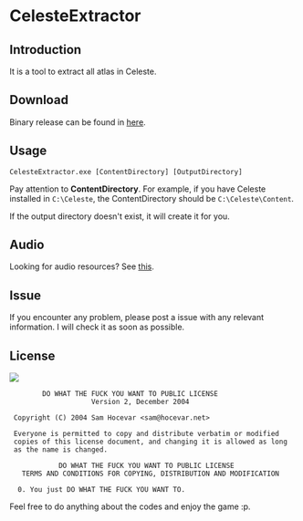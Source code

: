 # CelesteExtractor

## Introduction

It is a tool to extract all atlas in Celeste.

## Download

Binary release can be found in [here](https://github.com/wtdcode/CelesteExtractor/releases).

## Usage

```batch
CelesteExtractor.exe [ContentDirectory] [OutputDirectory]
```

Pay attention to **ContentDirectory**. For example, if you have Celeste installed in `C:\Celeste`, the ContentDirectory should be `C:\Celeste\Content`.

If the output directory doesn't exist, it will create it for you.

## Audio

Looking for audio resources? See [this](https://www.fmod.com/download#demos).

## Issue

If you encounter any problem, please post a issue with any relevant information. I will check it as soon as possible.

## License

![](http://www.wtfpl.net/wp-content/uploads/2012/12/wtfpl-badge-4.png)

```
        DO WHAT THE FUCK YOU WANT TO PUBLIC LICENSE 
                    Version 2, December 2004 

 Copyright (C) 2004 Sam Hocevar <sam@hocevar.net> 

 Everyone is permitted to copy and distribute verbatim or modified 
 copies of this license document, and changing it is allowed as long 
 as the name is changed. 

            DO WHAT THE FUCK YOU WANT TO PUBLIC LICENSE 
   TERMS AND CONDITIONS FOR COPYING, DISTRIBUTION AND MODIFICATION 

  0. You just DO WHAT THE FUCK YOU WANT TO.
```

Feel free to do anything about the codes and enjoy the game :p.
